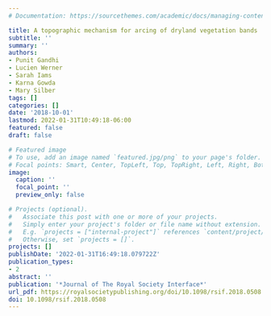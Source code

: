 ```yaml
---
# Documentation: https://sourcethemes.com/academic/docs/managing-content/

title: A topographic mechanism for arcing of dryland vegetation bands
subtitle: ''
summary: ''
authors:
- Punit Gandhi
- Lucien Werner
- Sarah Iams
- Karna Gowda
- Mary Silber
tags: []
categories: []
date: '2018-10-01'
lastmod: 2022-01-31T10:49:18-06:00
featured: false
draft: false

# Featured image
# To use, add an image named `featured.jpg/png` to your page's folder.
# Focal points: Smart, Center, TopLeft, Top, TopRight, Left, Right, BottomLeft, Bottom, BottomRight.
image:
  caption: ''
  focal_point: ''
  preview_only: false

# Projects (optional).
#   Associate this post with one or more of your projects.
#   Simply enter your project's folder or file name without extension.
#   E.g. `projects = ["internal-project"]` references `content/project/deep-learning/index.md`.
#   Otherwise, set `projects = []`.
projects: []
publishDate: '2022-01-31T16:49:18.079722Z'
publication_types:
- 2
abstract: ''
publication: '*Journal of The Royal Society Interface*'
url_pdf: https://royalsocietypublishing.org/doi/10.1098/rsif.2018.0508
doi: 10.1098/rsif.2018.0508
---
```


